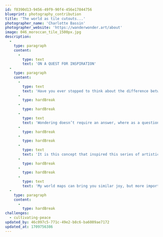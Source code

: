 ```yaml
---
id: f0390d13-9456-49f9-90f4-456e17844756
blueprint: photography_contribution
title: 'The world as tile cutouts...'
photographer_name: 'Charlotte Bassin'
photographer_website: 'https://wanderwonder.art/about'
image: 046_moroccan_tile_1500px.jpg
description:
  -
    type: paragraph
    content:
      -
        type: text
        text: 'ON A QUEST FOR INSPIRATION'
  -
    type: paragraph
    content:
      -
        type: text
        text: 'Have you ever stopped to think about the difference between wondering and asking a question? The difference between wandering and going somewhere?'
      -
        type: hardBreak
      -
        type: hardBreak
      -
        type: text
        text: 'Wondering doesn’t require an answer, where as a question does. Wandering has no destination, where going somewhere does. We live our lives always needing to know and wanting to go. We lose touch with our sense of spontaneity leaving little room for the magic that comes from serendipity. Why not take some time to stop, relax, ponder, wander, wonder.'
      -
        type: hardBreak
      -
        type: hardBreak
      -
        type: text
        text: 'It is this concept that inspired this series of artistic maps. Before beginning this project over a decade ago, I spent 10 years wandering around the world. I visited and/or lived in all but one of the seven continents (Antarctica is still on my list, though!). Travel provided me with a sense of adventure and freedom. It allowed me to open my eyes to other cultures and to experience some of the most beautiful places on this planet. There came a point, though, when I found myself wanting to settle down… to fall in love and stay in love forever… and to stay in one place for a while. Now, I call Colorado home — and although my husband, daughters and I continue taking trips to foreign countries — I am no longer the vagabond that I once was. Still though, deep down inside, there will always be this wanderlust that keeps me curious about the world… and that is the driving force behind these maps. Every hour that I spend drawing or painting, I also spend lost in that area of the map – reminiscing about past travels or dreaming of places I have yet to see; thinking of friends who live oceans away; and experiencing a whole new world of creativity.'
      -
        type: hardBreak
      -
        type: hardBreak
      -
        type: text
        text: 'My world maps can bring you similar joy, but more importantly… they’ll inspire you to wander + wonder.'
  -
    type: paragraph
    content:
      -
        type: hardBreak
challenges:
  - cultivating-peace
updated_by: 46c097c5-771c-49e2-b8c6-ba6009ae7172
updated_at: 1709756386
---
```

